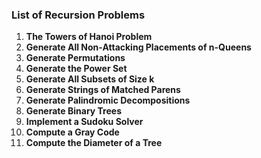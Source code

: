### List of Recursion Problems

1. **The Towers of Hanoi Problem**
2. **Generate All Non-Attacking Placements of n-Queens**
3. **Generate Permutations**
4. **Generate the Power Set**
5. **Generate All Subsets of Size k**
6. **Generate Strings of Matched Parens**
7. **Generate Palindromic Decompositions**
8. **Generate Binary Trees**
9. **Implement a Sudoku Solver**
10. **Compute a Gray Code**
11. **Compute the Diameter of a Tree**
